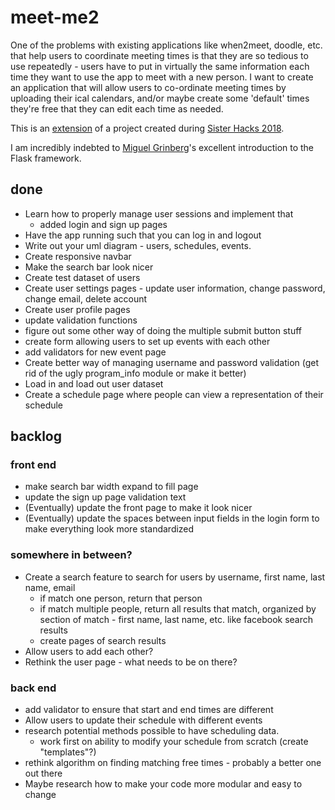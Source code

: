 # meet-me2

One of the problems with existing applications like when2meet, doodle, etc. that help users to coordinate meeting times is that they are so tedious to use repeatedly - users have to put in virtually the same information each time they want to use the app to meet with a new person. I want to create an application that will allow users to co-ordinate meeting times by uploading their ical calendars, and/or maybe create some 'default' times they're free that they can edit each time as needed.

This is an [extension](https://github.com/angelinahli/meet-me) of a project created during [Sister Hacks 2018](http://sisterhacks.co/).

I am incredibly indebted to [Miguel Grinberg](https://blog.miguelgrinberg.com/post/the-flask-mega-tutorial-part-i-hello-world)'s excellent introduction to the Flask framework.

## done
* Learn how to properly manage user sessions and implement that
    * added login and sign up pages
* Have the app running such that you can log in and logout
* Write out your uml diagram - users, schedules, events.
* Create responsive navbar
* Make the search bar look nicer
* Create test dataset of users
* Create user settings pages - update user information, change password, change email, delete account
* Create user profile pages
* update validation functions
* figure out some other way of doing the multiple submit button stuff
* create form allowing users to set up events with each other
* add validators for new event page
* Create better way of managing username and password validation (get rid of the ugly program_info module or make it better)
* Load in and load out user dataset
* Create a schedule page where people can view a representation of their schedule

## backlog

### front end
* make search bar width expand to fill page
* update the sign up page validation text
* (Eventually) update the front page to make it look nicer
* (Eventually) update the spaces between input fields in the login form to make everything look more standardized

### somewhere in between?
* Create a search feature to search for users by username, first name, last name, email
    * if match one person, return that person
    * if match multiple people, return all results that match, organized by section of match - first name, last name, etc. like facebook search results
    * create pages of search results
* Allow users to add each other?
* Rethink the user page - what needs to be on there?

### back end
* add validator to ensure that start and end times are different
* Allow users to update their schedule with different events
* research potential methods possible to have scheduling data.
    * work first on ability to modify your schedule from scratch (create "templates"?)
* rethink algorithm on finding matching free times - probably a better one out there
* Maybe research how to make your code more modular and easy to change